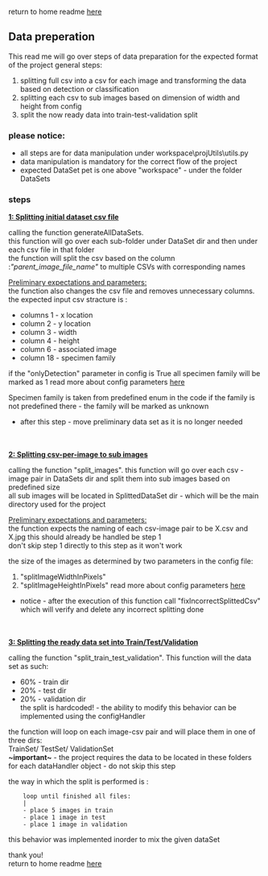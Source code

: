 return to home readme [here](../../README.md)
## Data preperation

This read me will go over steps of data preparation for the expected format of the project
general steps:
1. splitting full csv into a csv for each image and transforming the data based on detection or classification 
2. splitting each csv to sub images based on dimension of width and height from config
3. split the now ready data into train-test-validation split

### please notice:

- all steps are for data manipulation under workspace\projUtils\utils.py 
- data manipulation is mandatory for the correct flow of the project 
- expected DataSet pet is one above "workspace" - under the folder DataSets



### steps 


 <b><u>1: Splitting initial dataset csv file</u></b>

calling the function generateAllDataSets.\
this function will go over each sub-folder under DataSet dir and then under each csv file in that folder  
the function will split the csv based on the column :<i>"parent_image_file_name"</i> to multiple CSVs with corresponding names

<u>Preliminary expectations and parameters:</u>\
the function also changes the csv file and removes unnecessary columns.\
the expected input csv stracture is :
- columns 1 - x location
- column 2 - y location
- column 3 - width
- column 4 - height
- column 6 - associated image
- column 18 - specimen family 

if the "onlyDetection" parameter in config is True all specimen family will be marked as 1
read more about config parameters [here](./CONFIGBEHAVIOR.md)

Specimen family is taken from predefined enum in the code if the family is not predefined there - the family will be marked as unknown

* after this step - move preliminary data set as it is no longer needed

\
\
 <b><u>2: Splitting csv-per-image to sub images</u></b>
 
calling the function "split_images".
this function will go over each csv - image pair in DataSets dir and split them into sub images based on predefined size\
all sub images will be located in SplittedDataSet dir - which will be the main directory used for the project

<u>Preliminary expectations and parameters:</u>\
the function expects the naming of each csv-image pair to be X.csv and X.jpg this should already be handled be step 1\
don't skip step 1 directly to this step as it won't work 

the size of the images as determined by two parameters in the config file:
1. "splitImageWidthInPixels"
2. "splitImageHeightInPixels"
read more about config parameters [here](./CONFIGBEHAVIOR.md)

* notice - after the execution of this function call "fixIncorrectSplittedCsv" which will verify and delete any incorrect splitting done

\
\
 <b><u>3: Splitting the ready data set into Train/Test/Validation</u></b>


calling the function "split_train_test_validation".
This function will the data set as such:
- 60% - train dir
- 20% - test dir
- 20% - validation dir\
the split is hardcoded! -  the ability to modify this behavior can be implemented using the configHandler

the function will loop on each image-csv pair and will place them in one of three dirs:\
TrainSet/ TestSet/ ValidationSet\
**~important~** - the project requires the data to be located in these folders for each dataHandler object - do not skip this step 

the way in which the split is performed is :
```
    loop until finished all files:
    |
    - place 5 images in train
    - place 1 image in test
    - place 1 image in validation
```
this behavior was implemented inorder to mix the given dataSet 


thank you! \
return to home readme [here](../../README.md)